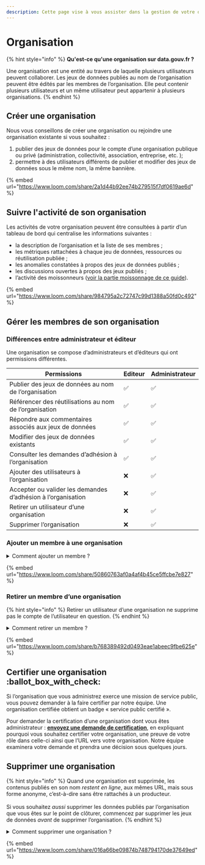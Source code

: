 ```yaml
---
description: Cette page vise à vous assister dans la gestion de votre organisation.
---
```


# Organisation

{% hint style="info" %}
**Qu'est-ce qu'une organisation sur data.gouv.fr ?**

Une organisation est une entité au travers de laquelle plusieurs utilisateurs peuvent collaborer. Les jeux de données publiés au nom de l’organisation peuvent être édités par les membres de l’organisation. Elle peut contenir plusieurs utilisateurs et un même utilisateur peut appartenir à plusieurs organisations.
{% endhint %}

## Créer une organisation <a href="#creer-un-compte-utilisateur" id="creer-un-compte-utilisateur"></a>

Nous vous conseillons de créer une organisation ou rejoindre une organisation existante si vous souhaitez :

1. publier des jeux de données pour le compte d’une organisation publique ou privé (administration, collectivité, association, entreprise, etc. );
2. permettre à des utilisateurs différents de publier et modifier des jeux de données sous le même nom, la même bannière.

{% embed url="https://www.loom.com/share/2a1d44b92ee74b279515f7df0619ae6d" %}

## Suivre l'activité de son organisation

Les activités de votre organisation peuvent être consultées à partir d’un tableau de bord qui centralise les informations suivantes :

* la description de l’organisation et la liste de ses membres ;
* les métriques rattachées à chaque jeu de données, ressources ou réutilisation publiée ;
* les anomalies constatées à propos des jeux de données publiés ;
* les discussions ouvertes à propos des jeux publiés ;
* l’activité des moissonneurs ([voir la partie moissonnage de ce guide](../../utiliser-data.gouv.fr/moissonage/)).

{% embed url="https://www.loom.com/share/984795a2c72747c99d1388a50fd0c492" %}

## Gérer les membres de son organisation <a href="#ajouter-un-utilisateur-a-une-organisation" id="ajouter-un-utilisateur-a-une-organisation"></a>

### Différences entre administrateur et éditeur

Une organisation se compose d’administrateurs et d’éditeurs qui ont permissions différentes.

| Permissions                                                  | Editeur | Administrateur |
| ------------------------------------------------------------ | ------- | -------------- |
| Publier des jeux de données au nom de l’organisation         | ✅       | ✅              |
| Référencer des réutilisations au nom de l’organisation       | ✅       | ✅              |
| Répondre aux commentaires associés aux jeux de données       | ✅       | ✅              |
| Modifier des jeux de données existants                       | ✅       | ✅              |
| Consulter les demandes d’adhésion à l’organisation           | ✅       | ✅              |
| Ajouter des utilisateurs à l’organisation                    | ❌       | ✅              |
| Accepter ou valider les demandes d’adhésion à l’organisation | ❌       | ✅              |
| Retirer un utilisateur d’une organisation                    | ❌       | ✅              |
| Supprimer l’organisation                                     | ❌       | ✅              |

### Ajouter un membre à une organisation <a href="#ajouter-un-utilisateur-a-une-organisation" id="ajouter-un-utilisateur-a-une-organisation"></a>

<details>

<summary>Comment ajouter un membre ?</summary>

1. [Connectez-vous à votre compte](https://www.data.gouv.fr/fr/login), seuls les administrateurs peuvent ajouter un membre ;
2. Rendez-vous sur [votre tableau de bord](https://www.data.gouv.fr/fr/admin/), en cliquant sur **Administration** en haut à droite de votre écran ;
3. Allez sur la page de suivi de l’organisation à laquelle vous souhaitez ajouter un membre, en cliquant sur le nom de votre organisation, dans la colonne de gauche ;
4. Dans le bloc **Membres**, sur la droite de votre écran, cliquez sur le bouton **Ajouter** ;
5. Saisissez le prénom et le nom de l’utilisateur à ajouter, puis sélectionnez-le quand vous le voyez apparaître dans la liste ;
6. Définissez le niveau de permission que vous souhaitez accorder à ce nouveau membre, en le faisant **Admin** (administrateur) ou **Editor** (éditeur) ;
7. Cliquez sur le bouton **Valider** pour valider l’ajout du membre.

Si l'utilisateur à déjà réalisé une demande vous pouvez valider celle ci :&#x20;

1. [Connectez-vous à votre compte](https://www.data.gouv.fr/fr/login) ;
2. Rendez-vous sur [votre tableau de bord](https://www.data.gouv.fr/fr/admin/), en cliquant sur **Administration** en haut à droite de votre écran ;
3. Cliquez sur l’icône en forme d’enveloppe qui se trouve en haut à droite de votre écran ;
4. Cliquez sur la ligne _Demande d’adhésion en attente_ ;
5. Dans le bloc **Membres**, cliquez sur le bouton vert en forme de `v` pour accepter la demande — ou sur le bouton rouge (`x`) pour la rejeter

</details>

{% embed url="https://www.loom.com/share/50860763af0a4af4b45ce5ffcbe7e827" %}

### Retirer un membre d’une organisation <a href="#retirer-un-utilisateur-dune-organisation" id="retirer-un-utilisateur-dune-organisation"></a>

{% hint style="info" %}
Retirer un utilisateur d’une organisation ne supprime pas le compte de l’utilisateur en question.
{% endhint %}

<details>

<summary>Comment retirer un membre ?</summary>

1. [Connectez-vous à votre compte](https://www.data.gouv.fr/fr/login), seuls les administrateurs peuvent retirer un membre ;
2. Rendez-vous sur [votre tableau de bord](https://www.data.gouv.fr/fr/admin/), en cliquant sur **Administration** en haut à droite de votre écran ;
3. Allez sur la page de suivi de l’organisation à laquelle vous souhaitez retirer un membre, en cliquant sur le nom de votre organisation, dans la colonne de gauche ;
4. Dans le bloc **Membres**, sur la droite de votre écran, cliquez sur le nom du membre que vous souhaitez retirer ;
5. Dans la fenêtre qui s’ouvre alors, cliquez sur **Supprimer** ;
6. Rafraichissez votre page pour constater le retrait du membre.

</details>

{% embed url="https://www.loom.com/share/b768389492d0493eae1abeec9fbe625e" %}

## Certifier une organisation :ballot\_box\_with\_check: <a href="#certifier-une-organisation" id="certifier-une-organisation"></a>

Si l’organisation que vous administrez exerce une mission de service public, vous pouvez demander à la faire certifier par notre équipe. Une organisation certifiée obtient un badge « service public certifié ».

Pour demander la certification d’une organisation dont vous êtes administrateur : [**envoyez une demande de certification**](https://support.data.gouv.fr/collectivite-territoriale/certification), en expliquant pourquoi vous souhaitez certifier votre organisation, une preuve de votre rôle dans celle-ci ainsi que l’URL vers votre organisation. Notre équipe examinera votre demande et prendra une décision sous quelques jours.

## Supprimer une organisation <a href="#supprimer-une-organisation" id="supprimer-une-organisation"></a>

{% hint style="info" %}
Quand une organisation est supprimée, les contenus publiés en son nom _restent en ligne_, aux mêmes URL, mais sous forme anonyme, c’est-à-dire sans être rattachés à un producteur.\
\
Si vous souhaitez _aussi_ supprimer les données publiés par l’organisation que vous êtes sur le point de clôturer, commencez par supprimer les jeux de données _avant_ de supprimer l’organisation.
{% endhint %}

<details>

<summary>Comment supprimer une organisation ?</summary>

1. [Connectez-vous à votre compte](https://www.data.gouv.fr/fr/login), seuls les administrateurs peuvent supprimer une organisation ;
2. Rendez-vous sur [votre tableau de bord](https://www.data.gouv.fr/fr/admin/), en cliquant sur **Administration** en haut à droite de votre écran ;
3. Allez sur la page de suivi de l’organisation à supprimer, en cliquant sur le nom de votre organisation, dans la colonne de gauche ;
4. Cliquez sur la flèche située à côté du bouton **Éditer**, en haut à droite de votre écran, puis sur **Supprimer** dans le menu déroulant qui apparaît alors ;
5. Validez la suppression de l’organisation en cliquant sur le bouton **Confirmer** dans la fenêtre rouge qui s’ouvre alors en superposition.

</details>

{% embed url="https://www.loom.com/share/016a66be09874b748794170de37649ed" %}
